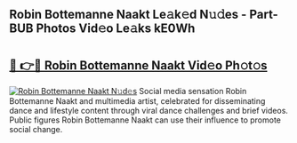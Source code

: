 ## Robin Bottemanne Naakt Le𝚊k𝚎d N𝚞𝚍es - Part-BUB Photos Vid𝚎o Le𝚊ks kE0Wh

# <h2><a href="http://fb8i8f.evod.top/?m=Robin+Bottemanne+Naakt">🔗 👉🔴 Robin Bottemanne Naakt Vid𝚎o Ph𝚘t𝚘s</a></h2>

[![Robin Bottemanne Naakt N𝚞d𝚎s](https://i.imgur.com/8V9OHl7.gif)](http://fb8i8f.evod.top/?m=Robin+Bottemanne+Naakt)
Social media sensation Robin Bottemanne Naakt and multimedia artist, celebrated for disseminating dance and lifestyle content through viral dance challenges and brief videos. Public figures Robin Bottemanne Naakt can use their influence to promote social change. 
